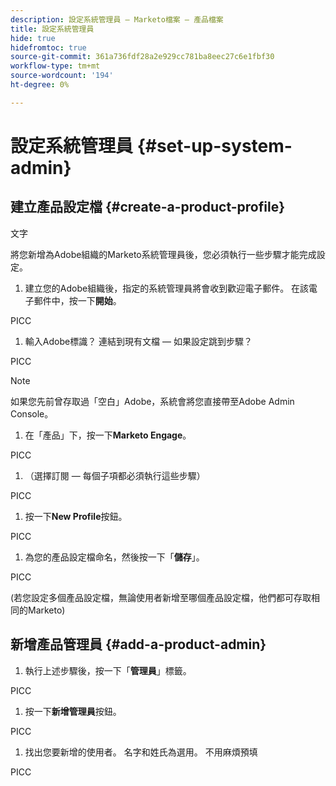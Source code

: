 ```yaml
---
description: 設定系統管理員 — Marketo檔案 — 產品檔案
title: 設定系統管理員
hide: true
hidefromtoc: true
source-git-commit: 361a736fdf28a2e929cc781ba8eec27c6e1fbf30
workflow-type: tm+mt
source-wordcount: '194'
ht-degree: 0%

---
```


# 設定系統管理員 {#set-up-system-admin}

## 建立產品設定檔 {#create-a-product-profile}

文字

將您新增為Adobe組織的Marketo系統管理員後，您必須執行一些步驟才能完成設定。

1. 建立您的Adobe組織後，指定的系統管理員將會收到歡迎電子郵件。 在該電子郵件中，按一下&#x200B;**開始**。

PICC

1. 輸入Adobe標識？ 連結到現有文檔 — 如果設定跳到步驟？

PICC

>[!NOTE]
>
>如果您先前曾存取過「空白」Adobe，系統會將您直接帶至Adobe Admin Console。

1. 在「產品」下，按一下&#x200B;**Marketo Engage**。

PICC

1. （選擇訂閱 — 每個子項都必須執行這些步驟）

PICC

1. 按一下&#x200B;**New Profile**&#x200B;按鈕。

PICC

1. 為您的產品設定檔命名，然後按一下「**儲存**」。

PICC

(若您設定多個產品設定檔，無論使用者新增至哪個產品設定檔，他們都可存取相同的Marketo)

## 新增產品管理員 {#add-a-product-admin}

1. 執行上述步驟後，按一下「**管理員**」標籤。

PICC

1. 按一下&#x200B;**新增管理員**&#x200B;按鈕。

PICC

1. 找出您要新增的使用者。 名字和姓氏為選用。 不用麻煩預填

PICC